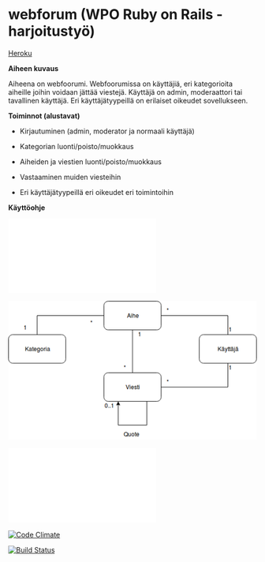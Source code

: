 # webforum (WPO Ruby on Rails -harjoitustyö)

[Heroku](https://blueberry-surprise-52605.herokuapp.com/)

**Aiheen kuvaus**

Aiheena on webfoorumi. Webfoorumissa on käyttäjiä, eri kategorioita aiheille joihin voidaan jättää viestejä. Käyttäjä on admin, moderaattori tai tavallinen käyttäjä. Eri käyttäjätyypeillä on erilaiset oikeudet sovellukseen.

**Toiminnot (alustavat)**

*	Kirjautuminen (admin, moderator ja normaali käyttäjä)

*	Kategorian luonti/poisto/muokkaus

*	Aiheiden ja viestien luonti/poisto/muokkaus

*	Vastaaminen muiden viesteihin

* 	Eri käyttäjätyypeillä eri oikeudet eri toimintoihin

**Käyttöohje**


![Tuntikirjanpito](/dokumentaatio/tuntikirjanpito.md)

![Kaavio](/dokumentaatio/KAAVIO.png)

![Simplecov](/dokumentaatio/index.html)

[![Code Climate](https://codeclimate.com/github/otsepp/webforum.png)](https://codeclimate.com/github/otsepp/webforum)

[![Build Status](https://travis-ci.org/otsepp/webforum.png)](https://travis-ci.org/otsepp/webforum)
